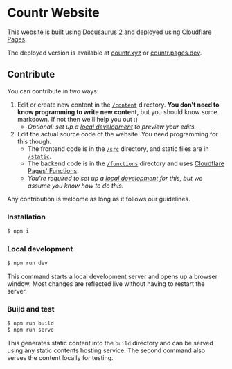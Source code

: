 # Countr Website

This website is built using [Docusaurus 2](https://docusaurus.io/) and deployed using [Cloudflare Pages](https://pages.cloudflare.com/).

The deployed version is available at [countr.xyz](https://countr.xyz) or [countr.pages.dev](https://countr.pages.dev).

## Contribute

You can contribute in two ways:
1. Edit or create new content in the [`/content`](content/) directory. **You don't need to know programming to write new content**, but you should know some markdown. If not then we'll help you out :)
    * *Optional: set up a [local development](#local-development) to preview your edits.*
2. Edit the actual source code of the website. You need programming for this though.
    * The frontend code is in the [`/src`](src/) directory, and static files are in [`/static`](static/).
    * The backend code is in the [`/functions`](functions/) directory and uses [Cloudflare Pages' Functions](https://developers.cloudflare.com/pages/platform/functions/).
    * *You're required to set up a [local development](#local-development) for this, but we assume you know how to do this.*

Any contribution is welcome as long as it follows our guidelines.

### Installation

```sh
$ npm i
```

### Local development

```sh
$ npm run dev
```

This command starts a local development server and opens up a browser window. Most changes are reflected live without having to restart the server.

### Build and test

```sh
$ npm run build
$ npm run serve
```

This generates static content into the `build` directory and can be served using any static contents hosting service. The second command also serves the content locally for testing.
